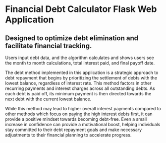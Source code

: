 # Financial Debt Calculator Flask Web Application

## Designed to optimize debt elimination and facilitate financial tracking.
Users input debt data, and the algorithm calculates and shows users see the month to month calculations, total interest paid, and final payoff date.


The debt method implemented in this application is a strategic approach to debt repayment that begins by prioritizing the settlement of debts 
with the lowest balance, regardless of interest rate. This method factors in other recurring payments and 
interest charges across all outstanding debts. As each debt is paid off, its minimum payment is then directed 
towards the next debt with the current lowest balance.
            
While this method may lead to higher overall interest payments compared to other methods which focus on paying the high interest debts first, 
it can provide a positive mindset towards becoming debt-free. Even a small increase in confidence can provide a 
motivational boost, helping individuals stay committed to their debt repayment goals and make necessary adjustments to their financial planning
to accelerate progress.
